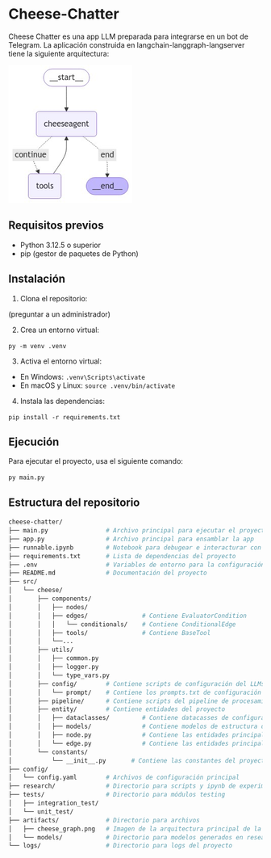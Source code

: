 # Cheese-Chatter
Cheese Chatter es una app LLM preparada para integrarse en un bot de Telegram. 
La aplicación construida en langchain-langgraph-langserver tiene la siguiente arquitectura:

![alt text](/artifacts/cheese_graph.png)

## Requisitos previos

- Python 3.12.5 o superior
- pip (gestor de paquetes de Python)

## Instalación

1. Clona el repositorio:

(preguntar a un administrador)

2. Crea un entorno virtual:

```py -m venv .venv```

3. Activa el entorno virtual:
- En Windows:
  ```.venv\Scripts\activate```
- En macOS y Linux:
  ```source .venv/bin/activate```

4. Instala las dependencias:

```pip install -r requirements.txt```


## Ejecución

Para ejecutar el proyecto, usa el siguiente comando:


```py main.py```


## Estructura del repositorio

```bash
cheese-chatter/
├── main.py                # Archivo principal para ejecutar el proyecto
├── app.py                 # Archivo principal para ensamblar la app
├── runnable.ipynb         # Notebook para debugear e interacturar con el proyecto
├── requirements.txt       # Lista de dependencias del proyecto
├── .env                   # Variables de entorno para la configuración
├── README.md              # Documentación del proyecto
├── src/
│   └── cheese/
│       ├── components/
│       │   ├── nodes/
│       │   ├── edges/               # Contiene EvaluatorCondition
│       │   │   └── conditionals/    # Contiene ConditionalEdge
│       │   ├── tools/               # Contiene BaseTool
│       │   └──...
│       ├── utils/
│       │   ├── common.py
│       │   ├── logger.py
│       │   └── type_vars.py
│       ├── config/        # Contiene scripts de configuración del LLMs
│       │   └── prompt/    # Contiene los prompts.txt de configuración
│       ├── pipeline/      # Contiene scripts del pipeline de procesamiento complejas
│       ├── entity/        # Contiene entidades del proyecto
│       │   ├── dataclasses/         # Contiene datacasses de configuración
│       │   ├── models/              # Contiene modelos de estructura de datos del proyectp
│       │   ├── node.py              # Contiene las entidades principales asociados a los nodos
│       │   └── edge.py              # Contiene las entidades principales asociados a los edge
│       └── constants/
│           └── __init__.py       # Contiene las constantes del proyecto
├── config/
│   └── config.yaml        # Archivos de configuración principal
├── research/              # Directorio para scripts y ipynb de experimentación
├── tests/                 # Directorio para módulos testing
│   ├── integration_test/
│   └── unit_test/
├── artifacts/             # Directorio para archivos
│   ├── cheese_graph.png   # Imagen de la arquitectura principal de la aplicación
│   └── models/            # Directorio para modelos generados en research
└── logs/                  # Directorio para logs del proyecto
```